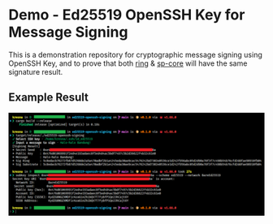 # Demo - Ed25519 OpenSSH Key for Message Signing

This is a demonstration repository for cryptographic message signing using OpenSSH Key, and to prove that both [ring](https://github.com/briansmith/ring/tree/b/0.16) & [sp-core](https://github.com/paritytech/substrate/tree/polkadot-v0.9.35) will have the same signature result.

## Example Result

![Halo halo Bandung!](resources/signing-result.png)
